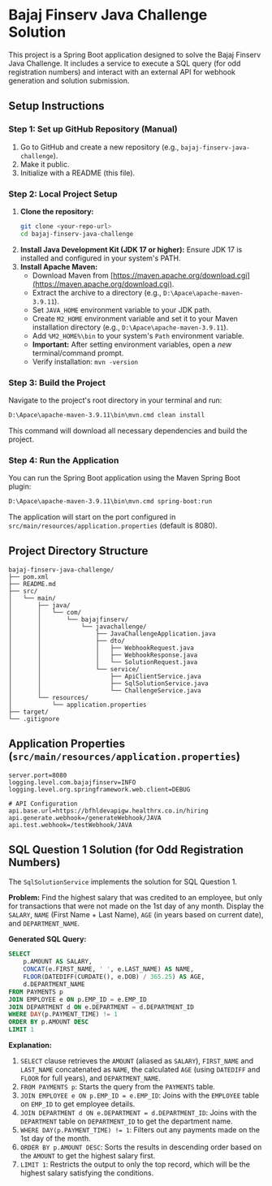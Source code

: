 # Bajaj Finserv Java Challenge Solution

This project is a Spring Boot application designed to solve the Bajaj Finserv Java Challenge. It includes a service to execute a SQL query (for odd registration numbers) and interact with an external API for webhook generation and solution submission.

## Setup Instructions

### Step 1: Set up GitHub Repository (Manual)
1. Go to GitHub and create a new repository (e.g., `bajaj-finserv-java-challenge`).
2. Make it public.
3. Initialize with a README (this file).

### Step 2: Local Project Setup
1. **Clone the repository:**
   ```bash
   git clone <your-repo-url>
   cd bajaj-finserv-java-challenge
   ```
2. **Install Java Development Kit (JDK 17 or higher):** Ensure JDK 17 is installed and configured in your system's PATH.
3. **Install Apache Maven:**
   * Download Maven from [https://maven.apache.org/download.cgi](https://maven.apache.org/download.cgi).
   * Extract the archive to a directory (e.g., `D:\Apace\apache-maven-3.9.11`).
   * Set `JAVA_HOME` environment variable to your JDK path.
   * Create `M2_HOME` environment variable and set it to your Maven installation directory (e.g., `D:\Apace\apache-maven-3.9.11`).
   * Add `%M2_HOME%\bin` to your system's `Path` environment variable.
   * **Important:** After setting environment variables, open a *new* terminal/command prompt.
   * Verify installation: `mvn -version`

### Step 3: Build the Project
Navigate to the project's root directory in your terminal and run:
```bash
D:\Apace\apache-maven-3.9.11\bin\mvn.cmd clean install
```
This command will download all necessary dependencies and build the project.

### Step 4: Run the Application
You can run the Spring Boot application using the Maven Spring Boot plugin:
```bash
D:\Apace\apache-maven-3.9.11\bin\mvn.cmd spring-boot:run
```
The application will start on the port configured in `src/main/resources/application.properties` (default is 8080).

## Project Directory Structure

```
bajaj-finserv-java-challenge/
├── pom.xml
├── README.md
├── src/
│   └── main/
│       ├── java/
│       │   └── com/
│       │       └── bajajfinserv/
│       │           └── javachallenge/
│       │               ├── JavaChallengeApplication.java
│       │               ├── dto/
│       │               │   ├── WebhookRequest.java
│       │               │   ├── WebhookResponse.java
│       │               │   └── SolutionRequest.java
│       │               └── service/
│       │                   ├── ApiClientService.java
│       │                   ├── SqlSolutionService.java
│       │                   └── ChallengeService.java
│       └── resources/
│           └── application.properties
├── target/
└── .gitignore
```

## Application Properties (`src/main/resources/application.properties`)

```properties
server.port=8080
logging.level.com.bajajfinserv=INFO
logging.level.org.springframework.web.client=DEBUG

# API Configuration
api.base.url=https://bfhldevapigw.healthrx.co.in/hiring
api.generate.webhook=/generateWebhook/JAVA
api.test.webhook=/testWebhook/JAVA
```

## SQL Question 1 Solution (for Odd Registration Numbers)

The `SqlSolutionService` implements the solution for SQL Question 1.

**Problem:** Find the highest salary that was credited to an employee, but only for transactions that were not made on the 1st day of any month. Display the `SALARY`, `NAME` (First Name + Last Name), `AGE` (in years based on current date), and `DEPARTMENT_NAME`.

**Generated SQL Query:**
```sql
SELECT 
    p.AMOUNT AS SALARY,
    CONCAT(e.FIRST_NAME, ' ', e.LAST_NAME) AS NAME,
    FLOOR(DATEDIFF(CURDATE(), e.DOB) / 365.25) AS AGE,
    d.DEPARTMENT_NAME
FROM PAYMENTS p
JOIN EMPLOYEE e ON p.EMP_ID = e.EMP_ID
JOIN DEPARTMENT d ON e.DEPARTMENT = d.DEPARTMENT_ID
WHERE DAY(p.PAYMENT_TIME) != 1
ORDER BY p.AMOUNT DESC
LIMIT 1
```

**Explanation:**
1. `SELECT` clause retrieves the `AMOUNT` (aliased as `SALARY`), `FIRST_NAME` and `LAST_NAME` concatenated as `NAME`, the calculated `AGE` (using `DATEDIFF` and `FLOOR` for full years), and `DEPARTMENT_NAME`.
2. `FROM PAYMENTS p`: Starts the query from the `PAYMENTS` table.
3. `JOIN EMPLOYEE e ON p.EMP_ID = e.EMP_ID`: Joins with the `EMPLOYEE` table on `EMP_ID` to get employee details.
4. `JOIN DEPARTMENT d ON e.DEPARTMENT = d.DEPARTMENT_ID`: Joins with the `DEPARTMENT` table on `DEPARTMENT_ID` to get the department name.
5. `WHERE DAY(p.PAYMENT_TIME) != 1`: Filters out any payments made on the 1st day of the month.
6. `ORDER BY p.AMOUNT DESC`: Sorts the results in descending order based on the `AMOUNT` to get the highest salary first.
7. `LIMIT 1`: Restricts the output to only the top record, which will be the highest salary satisfying the conditions.
